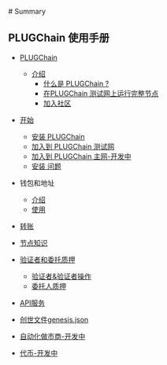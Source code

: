 ‌# Summary​

## PLUGChain 使用手册


* [PLUGChain](README.md)

    * [介绍]()
        * [什么是 PLUGChain ?](README.md)
        * [在PLUGChain 测试网上运行完整节点](./cn/testnet.md)
        * [加入社区]()
    
* [开始]()    

    * [安装 PLUGChain](./cn/installation.md)    
    * [加入到 PLUGChain 测试网](./cn/testnet.md)    
    * [加入到 PLUGChain 主网-开发中]()
    * [安装 问题]()    
* 钱包和地址
    * [介绍](./cn/basic/accounts-faq.md)
    * [使用](./cn/basic/accounts.md)
* [转账](./cn/basic/tx.md) 
* [节点知识](./cn/node/README.md)  
* [验证者和委托质押]()
    * [验证者&验证者操作](./cn/validator.md)   
    * [委托人质押](./cn/delegator-setup.md)   
* [API服务](./cn/api/swagger-api.md)
* [创世文件genesis.json](./cn/basic/genesis.md)   
* [自动化做市商-开发中]()   
* [代币-开发中]()   